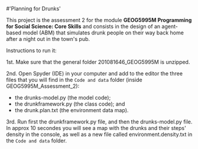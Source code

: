 #'Planning for Drunks'

This project is the assessment 2 for the module **GEOG5995M Programming for Social Science: Core Skills** and consists in the design of an agent-based model (ABM) that simulates drunk people on their way back home after a night out in the town's pub.

Instructions to run it:

1st. Make sure that the general folder 201081646_GEOG5995M is unzipped.

2nd. Open Spyder (IDE) in your computer and add to the editor the three files that you will find in the `Code and data` folder (inside GEOG5995M_Assessment_2):

- the drunks-model.py (the model code);
- the drunkframework.py (the class code); and
- the drunk.plan.txt (the environment data map).

3rd. Run first the drunkframework.py file, and then the drunks-model.py file. In approx 10 secondes you will see a map with the drunks and their steps' density in the console, as well as a new file called environment.density.txt in the `Code and data` folder.